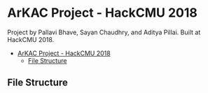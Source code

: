 # ArKAC Project - HackCMU 2018

Project by Pallavi Bhave, Sayan Chaudhry, and Aditya Pillai. Built at HackCMU 2018.

- [ArKAC Project - HackCMU 2018](#arkac-project---hackcmu-2018)
  - [File Structure](#file-structure)

## File Structure